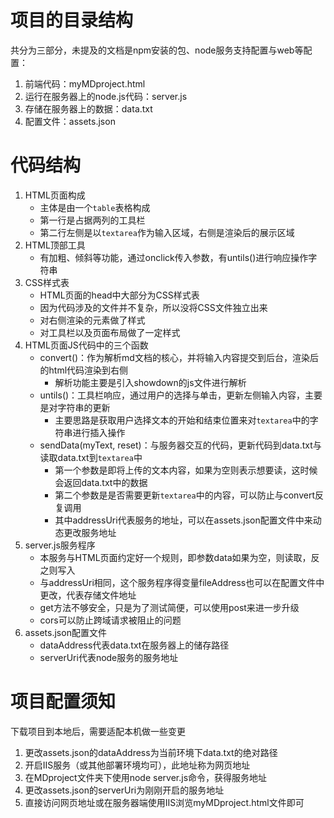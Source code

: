 # 项目的目录结构
共分为三部分，未提及的文档是npm安装的包、node服务支持配置与web等配置：
1. 前端代码：myMDproject.html
2. 运行在服务器上的node.js代码：server.js
3. 存储在服务器上的数据：data.txt
4. 配置文件：assets.json

# 代码结构
1. HTML页面构成
    * 主体是由一个`table`表格构成
    * 第一行是占据两列的工具栏
    * 第二行左侧是以`textarea`作为输入区域，右侧是渲染后的展示区域
2. HTML顶部工具
    * 有加粗、倾斜等功能，通过onclick传入参数，有untils()进行响应操作字符串
3. CSS样式表
    * HTML页面的head中大部分为CSS样式表
    * 因为代码涉及的文件并不复杂，所以没将CSS文件独立出来
    * 对右侧渲染的元素做了样式
    * 对工具栏以及页面布局做了一定样式
4. HTML页面JS代码中的三个函数
    * convert()：作为解析md文档的核心，并将输入内容提交到后台，渲染后的html代码渲染到右侧
        * 解析功能主要是引入showdown的js文件进行解析
    * untils()：工具栏响应，通过用户的选择与单击，更新左侧输入内容，主要是对字符串的更新
        * 主要思路是获取用户选择文本的开始和结束位置来对`textarea`中的字符串进行插入操作
    * sendData(myText, reset)：与服务器交互的代码，更新代码到data.txt与读取data.txt到`textarea`中
        * 第一个参数是即将上传的文本内容，如果为空则表示想要读，这时候会返回data.txt中的数据
        * 第二个参数是是否需要更新`textarea`中的内容，可以防止与convert反复调用
        * 其中addressUri代表服务的地址，可以在assets.json配置文件中来动态更改服务地址
5. server.js服务程序
    * 本服务与HTML页面约定好一个规则，即参数data如果为空，则读取，反之则写入
    * 与addressUri相同，这个服务程序得变量fileAddress也可以在配置文件中更改，代表存储文件地址
    * get方法不够安全，只是为了测试简便，可以使用post来进一步升级
    * cors可以防止跨域请求被阻止的问题
6. assets.json配置文件
    * dataAddress代表data.txt在服务器上的储存路径
    * serverUri代表node服务的服务地址

# 项目配置须知
下载项目到本地后，需要适配本机做一些变更
1. 更改assets.json的dataAddress为当前环境下data.txt的绝对路径
2. 开启IIS服务（或其他部署环境均可），此地址称为网页地址
3. 在MDproject文件夹下使用node server.js命令，获得服务地址
4. 更改assets.json的serverUri为刚刚开启的服务地址
5. 直接访问网页地址或在服务器端使用IIS浏览myMDproject.html文件即可